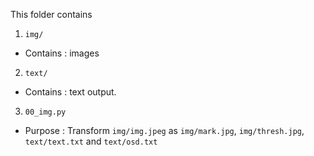 This folder contains
1.  `img/`
-   Contains : images
2.  `text/`
-   Contains : text output.
3.  `00_img.py`
-   Purpose :  Transform `img/img.jpeg` as `img/mark.jpg`, `img/thresh.jpg`, `text/text.txt` and `text/osd.txt`
